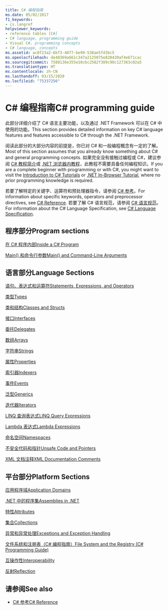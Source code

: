```yaml
---
title: C# 编程指南
ms.date: 05/02/2017
f1_keywords:
- cs.langref
helpviewer_keywords:
- reference tables [C#]
- C# language, programming guide
- Visual C#, programming concepts
- C# language, concepts
ms.assetid: ac0f23a2-6bf3-4077-be99-538ae5fd3bc5
ms.openlocfilehash: de40369a661c347a2125075e820420af4eb71cac
ms.sourcegitcommit: 7588136e355e10cbc2582f389c90c127363c02a5
ms.translationtype: HT
ms.contentlocale: zh-CN
ms.lasthandoff: 03/15/2020
ms.locfileid: "75337256"
---
```

# <a name="c-programming-guide"></a><span data-ttu-id="0927f-102">C# 编程指南</span><span class="sxs-lookup"><span data-stu-id="0927f-102">C# programming guide</span></span>

<span data-ttu-id="0927f-103">此部分详细介绍了 C# 语言主要功能，以及通过 .NET Framework 可以在 C# 中使用的功能。</span><span class="sxs-lookup"><span data-stu-id="0927f-103">This section provides detailed information on key C# language features and features accessible to C# through the .NET Framework.</span></span>  
  
 <span data-ttu-id="0927f-104">阅读此部分的大部分内容的前提是，你已对 C# 和一般编程概念有一定的了解。</span><span class="sxs-lookup"><span data-stu-id="0927f-104">Most of this section assumes that you already know something about C# and general programming concepts.</span></span> <span data-ttu-id="0927f-105">如果完全没有接触过编程或 C#，建议参阅 [C# 教程简介](../tutorials/intro-to-csharp/index.md)或 [.NET 浏览器内教程](https://dotnet.microsoft.com/learn/dotnet/in-browser-tutorial/1)，此教程不需要具备任何编程知识。</span><span class="sxs-lookup"><span data-stu-id="0927f-105">If you are a complete beginner with programming or with C#, you might want to visit the [Introduction to C# Tutorials](../tutorials/intro-to-csharp/index.md) or [.NET In-Browser Tutorial](https://dotnet.microsoft.com/learn/dotnet/in-browser-tutorial/1), where no prior programming knowledge is required.</span></span>  
  
 <span data-ttu-id="0927f-106">若要了解特定的关键字、运算符和预处理器指令，请参阅 [C# 参考](../language-reference/index.md)。</span><span class="sxs-lookup"><span data-stu-id="0927f-106">For information about specific keywords, operators and preprocessor directives, see [C# Reference](../language-reference/index.md).</span></span> <span data-ttu-id="0927f-107">若要了解 C# 语言规范，请参阅 [C# 语言规范](/dotnet/csharp/language-reference/language-specification/introduction)。</span><span class="sxs-lookup"><span data-stu-id="0927f-107">For information about the C# Language Specification, see [C# Language Specification](/dotnet/csharp/language-reference/language-specification/introduction).</span></span>  
  
## <a name="program-sections"></a><span data-ttu-id="0927f-108">程序部分</span><span class="sxs-lookup"><span data-stu-id="0927f-108">Program sections</span></span>

[<span data-ttu-id="0927f-109">在 C# 程序内部</span><span class="sxs-lookup"><span data-stu-id="0927f-109">Inside a C# Program</span></span>](./inside-a-program/index.md)  
  
[<span data-ttu-id="0927f-110">Main() 和命令行参数</span><span class="sxs-lookup"><span data-stu-id="0927f-110">Main() and Command-Line Arguments</span></span>](./main-and-command-args/index.md)  

## <a name="language-sections"></a><span data-ttu-id="0927f-111">语言部分</span><span class="sxs-lookup"><span data-stu-id="0927f-111">Language Sections</span></span>

[<span data-ttu-id="0927f-112">语句、表达式和运算符</span><span class="sxs-lookup"><span data-stu-id="0927f-112">Statements, Expressions, and Operators</span></span>](./statements-expressions-operators/index.md)  

 [<span data-ttu-id="0927f-113">类型</span><span class="sxs-lookup"><span data-stu-id="0927f-113">Types</span></span>](./types/index.md)  

 [<span data-ttu-id="0927f-114">类和结构</span><span class="sxs-lookup"><span data-stu-id="0927f-114">Classes and Structs</span></span>](./classes-and-structs/index.md)  
  
 [<span data-ttu-id="0927f-115">接口</span><span class="sxs-lookup"><span data-stu-id="0927f-115">Interfaces</span></span>](./interfaces/index.md)  

 [<span data-ttu-id="0927f-116">委托</span><span class="sxs-lookup"><span data-stu-id="0927f-116">Delegates</span></span>](./delegates/index.md)  

 [<span data-ttu-id="0927f-117">数组</span><span class="sxs-lookup"><span data-stu-id="0927f-117">Arrays</span></span>](./arrays/index.md)  
  
 [<span data-ttu-id="0927f-118">字符串</span><span class="sxs-lookup"><span data-stu-id="0927f-118">Strings</span></span>](./strings/index.md)  
  
 [<span data-ttu-id="0927f-119">属性</span><span class="sxs-lookup"><span data-stu-id="0927f-119">Properties</span></span>](./classes-and-structs/properties.md)  
  
 [<span data-ttu-id="0927f-120">索引器</span><span class="sxs-lookup"><span data-stu-id="0927f-120">Indexers</span></span>](./indexers/index.md)  
  
 [<span data-ttu-id="0927f-121">事件</span><span class="sxs-lookup"><span data-stu-id="0927f-121">Events</span></span>](./events/index.md)  
  
 [<span data-ttu-id="0927f-122">泛型</span><span class="sxs-lookup"><span data-stu-id="0927f-122">Generics</span></span>](./generics/index.md)  
  
 [<span data-ttu-id="0927f-123">迭代器</span><span class="sxs-lookup"><span data-stu-id="0927f-123">Iterators</span></span>](./concepts/iterators.md)
  
 [<span data-ttu-id="0927f-124">LINQ 查询表达式</span><span class="sxs-lookup"><span data-stu-id="0927f-124">LINQ Query Expressions</span></span>](../linq/index.md)  
  
 [<span data-ttu-id="0927f-125">Lambda 表达式</span><span class="sxs-lookup"><span data-stu-id="0927f-125">Lambda Expressions</span></span>](./statements-expressions-operators/lambda-expressions.md)  
  
 [<span data-ttu-id="0927f-126">命名空间</span><span class="sxs-lookup"><span data-stu-id="0927f-126">Namespaces</span></span>](./namespaces/index.md)  
  
 [<span data-ttu-id="0927f-127">不安全代码和指针</span><span class="sxs-lookup"><span data-stu-id="0927f-127">Unsafe Code and Pointers</span></span>](./unsafe-code-pointers/index.md)  
  
 [<span data-ttu-id="0927f-128">XML 文档注释</span><span class="sxs-lookup"><span data-stu-id="0927f-128">XML Documentation Comments</span></span>](./xmldoc/index.md)  
  
## <a name="platform-sections"></a><span data-ttu-id="0927f-129">平台部分</span><span class="sxs-lookup"><span data-stu-id="0927f-129">Platform Sections</span></span>

 [<span data-ttu-id="0927f-130">应用程序域</span><span class="sxs-lookup"><span data-stu-id="0927f-130">Application Domains</span></span>](../../framework/app-domains/application-domains.md)  
  
 [<span data-ttu-id="0927f-131">.NET 中的程序集</span><span class="sxs-lookup"><span data-stu-id="0927f-131">Assemblies in .NET</span></span>](../../standard/assembly/index.md)  
  
 [<span data-ttu-id="0927f-132">特性</span><span class="sxs-lookup"><span data-stu-id="0927f-132">Attributes</span></span>](./concepts/attributes/index.md)  
  
 [<span data-ttu-id="0927f-133">集合</span><span class="sxs-lookup"><span data-stu-id="0927f-133">Collections</span></span>](./concepts/collections.md)  
  
 [<span data-ttu-id="0927f-134">异常和异常处理</span><span class="sxs-lookup"><span data-stu-id="0927f-134">Exceptions and Exception Handling</span></span>](./exceptions/index.md)  
  
 [<span data-ttu-id="0927f-135">文件系统和注册表（C# 编程指南）</span><span class="sxs-lookup"><span data-stu-id="0927f-135">File System and the Registry (C# Programming Guide)</span></span>](./file-system/index.md)  
  
 [<span data-ttu-id="0927f-136">互操作性</span><span class="sxs-lookup"><span data-stu-id="0927f-136">Interoperability</span></span>](./interop/index.md)  
  
 [<span data-ttu-id="0927f-137">反射</span><span class="sxs-lookup"><span data-stu-id="0927f-137">Reflection</span></span>](./concepts/reflection.md)  
  
## <a name="see-also"></a><span data-ttu-id="0927f-138">请参阅</span><span class="sxs-lookup"><span data-stu-id="0927f-138">See also</span></span>

- [<span data-ttu-id="0927f-139">C# 参考</span><span class="sxs-lookup"><span data-stu-id="0927f-139">C# Reference</span></span>](../language-reference/index.md)
